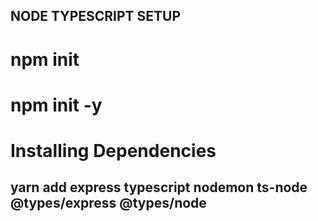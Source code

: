 ## NODE TYPESCRIPT SETUP

# npm init

# npm init -y

# Installing Dependencies

## yarn add express typescript nodemon ts-node @types/express @types/node
